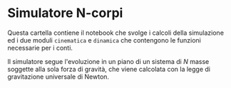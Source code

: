 # Simulatore N-corpi

Questa cartella contiene il notebook che svolge i calcoli della simulazione ed i due moduli `cinematica` e `dinamica` che contengono le funzioni necessarie per i conti.

Il simulatore segue l'evoluzione in un piano di un sistema di _N_ masse soggette alla sola forza di gravità, che viene calcolata con la legge di gravitazione universale di Newton.
